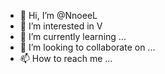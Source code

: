- 👋 Hi, I’m @NnoeeL
- 👀 I’m interested in V
- 🌱 I’m currently learning ...
- 💞️ I’m looking to collaborate on ...
- 📫 How to reach me ...

<!---
NnoeeL/NnoeeL is a ✨ special ✨ repository because its `README.md` (this file) appears on your GitHub profile.
You can click the Preview link to take a look at your changes.
--->
